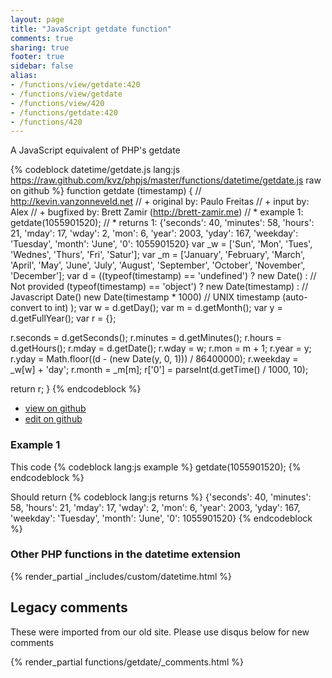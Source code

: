 ```yaml
---
layout: page
title: "JavaScript getdate function"
comments: true
sharing: true
footer: true
sidebar: false
alias:
- /functions/view/getdate:420
- /functions/view/getdate
- /functions/view/420
- /functions/getdate:420
- /functions/420
---
```

<!-- Generated by Rakefile:build -->
A JavaScript equivalent of PHP's getdate

{% codeblock datetime/getdate.js lang:js https://raw.github.com/kvz/phpjs/master/functions/datetime/getdate.js raw on github %}
function getdate (timestamp) {
  // http://kevin.vanzonneveld.net
  // +   original by: Paulo Freitas
  // +   input by: Alex
  // +   bugfixed by: Brett Zamir (http://brett-zamir.me)
  // *     example 1: getdate(1055901520);
  // *     returns 1: {'seconds': 40, 'minutes': 58, 'hours': 21, 'mday': 17, 'wday': 2, 'mon': 6, 'year': 2003, 'yday': 167, 'weekday': 'Tuesday', 'month': 'June', '0': 1055901520}
  var _w = ['Sun', 'Mon', 'Tues', 'Wednes', 'Thurs', 'Fri', 'Satur'];
  var _m = ['January', 'February', 'March', 'April', 'May', 'June', 'July', 'August', 'September', 'October', 'November', 'December'];
  var d = ((typeof(timestamp) == 'undefined') ? new Date() : // Not provided
  (typeof(timestamp) == 'object') ? new Date(timestamp) : // Javascript Date()
  new Date(timestamp * 1000) // UNIX timestamp (auto-convert to int)
  );
  var w = d.getDay();
  var m = d.getMonth();
  var y = d.getFullYear();
  var r = {};

  r.seconds = d.getSeconds();
  r.minutes = d.getMinutes();
  r.hours = d.getHours();
  r.mday = d.getDate();
  r.wday = w;
  r.mon = m + 1;
  r.year = y;
  r.yday = Math.floor((d - (new Date(y, 0, 1))) / 86400000);
  r.weekday = _w[w] + 'day';
  r.month = _m[m];
  r['0'] = parseInt(d.getTime() / 1000, 10);

  return r;
}
{% endcodeblock %}

 - [view on github](https://github.com/kvz/phpjs/blob/master/functions/datetime/getdate.js)
 - [edit on github](https://github.com/kvz/phpjs/edit/master/functions/datetime/getdate.js)

### Example 1
This code
{% codeblock lang:js example %}
getdate(1055901520);
{% endcodeblock %}

Should return
{% codeblock lang:js returns %}
{'seconds': 40, 'minutes': 58, 'hours': 21, 'mday': 17, 'wday': 2, 'mon': 6, 'year': 2003, 'yday': 167, 'weekday': 'Tuesday', 'month': 'June', '0': 1055901520}
{% endcodeblock %}


### Other PHP functions in the datetime extension
{% render_partial _includes/custom/datetime.html %}
## Legacy comments
These were imported from our old site. Please use disqus below for new comments
<div style="overflow-y: scroll; max-height: 500px;">
{% render_partial functions/getdate/_comments.html %}
</div>
